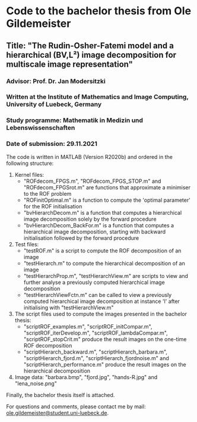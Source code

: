 # Code to the bachelor thesis from Ole Gildemeister
## Title: "The Rudin-Osher-Fatemi model and a hierarchical (BV,L²) image decomposition for multiscale image representation"
### Advisor: Prof. Dr. Jan Modersitzki
### Written at the Institute of Mathematics and Image Computing, University of Luebeck, Germany
### Study programme: Mathematik in Medizin und Lebenswissenschaften
### Date of submission: 29.11.2021

The code is written in MATLAB (Version R2020b) and ordered in the following structure:
1. Kernel files:
    * "ROFdecom_FPGS.m", "ROFdecom_FPGS_STOP.m" and "ROFdecom_FPGSrot.m" are functions that approximate a minimiser to the ROF problem
    * "ROFinitOptimal.m" is a function to compute the 'optimal parameter' for the ROF initialisation
    * "bvHierarchDecom.m"  is a function that computes a hierarchical image decomposition solely by the forward procedure
    * "bvHierarchDecom_BackFor.m"  is a function that computes a hierarchical image decomposition, starting with backward initialisation followed by the forward procedure
2. Test files:
    * "testROF.m" is a script to compute the ROF decomposition of an image
    * "testHierarch.m" to compute the hierarchical decomposition of an image
    * "testHierarchProp.m", "testHierarchView.m" are scripts to view and further analyse a previously computed hierarchical image decomposition
    * "testHierarchViewFctn.m" can be called to view a previously computed hierarchical image decomposition at instance 'l' after initialising with "testHierarchView.m"
3. The script files used to compute the images presented in the bachelor thesis:
    * "scriptROF_examples.m", "scriptROF_initCompar.m", "scriptROF_iterDevelop.m", "scriptROF_lambdaCompar.m", "scriptROF_stopCrit.m" produce the result images on the one-time ROF decomposition
    * "scriptHierarch_backward.m", "scriptHierarch_barbara.m", "scriptHierarch_fjord.m", "scriptHierarch_fjordnoise.m" and "scriptHierarch_performance.m" produce the result images on the hierarchical decomposition
4. Image data: "barbara.bmp", "fjord.jpg", "hands-R.jpg" and "lena_noise.png"


Finally, the bachelor thesis itself is attached.

For questions and comments, please contact me by mail: ole.gildemeister@student.uni-luebeck.de.
